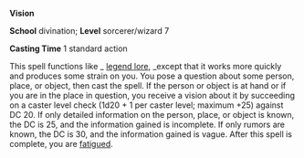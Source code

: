 **Vision**

**School** divination; **Level** sorcerer/wizard 7

**Casting Time** 1 standard action

This spell functions like _ [legend lore](legendLore.md#_legend-lore), _except that it works more quickly and produces some strain on you. You pose a question about some person, place, or object, then cast the spell. If the person or object is at hand or if you are in the place in question, you receive a vision about it by succeeding on a caster level check (1d20 + 1 per caster level; maximum +25) against DC 20. If only detailed information on the person, place, or object is known, the DC is 25, and the information gained is incomplete. If only rumors are known, the DC is 30, and the information gained is vague. After this spell is complete, you are [fatigued](../glossary.md#_fatigued).

